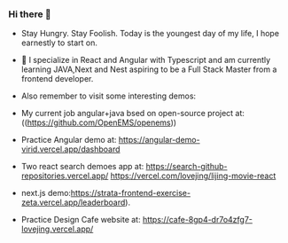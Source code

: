 ### Hi there 👋
-  Stay Hungry. Stay Foolish. Today is the youngest day of my life, I hope earnestly to start on.
- 🌱 I specialize in React and Angular with Typescript  and am currently learning JAVA,Next and Nest aspiring to be a Full Stack Master from a frontend developer.

- Also remember to visit some interesting demos:
- My current job angular+java bsed on open-source project at: ((https://github.com/OpenEMS/openems))
- Practice Angular demo at: https://angular-demo-virid.vercel.app/dashboard
- Two react search demoes app at: https://search-github-repositories.vercel.app/ https://vercel.com/lovejing/lijing-movie-react
- next.js demo:https://strata-frontend-exercise-zeta.vercel.app/leaderboard).
- Practice Design Cafe website at: https://cafe-8gp4-dr7o4zfg7-lovejing.vercel.app/
